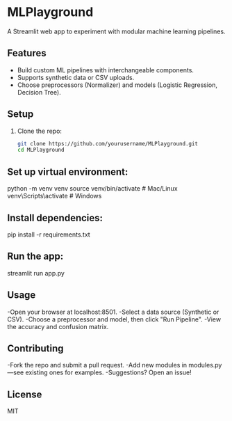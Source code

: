 # MLPlayground

A Streamlit web app to experiment with modular machine learning pipelines.

## Features
- Build custom ML pipelines with interchangeable components.
- Supports synthetic data or CSV uploads.
- Choose preprocessors (Normalizer) and models (Logistic Regression, Decision Tree).

## Setup
1. Clone the repo:
   ```bash
   git clone https://github.com/yourusername/MLPlayground.git
   cd MLPlayground

## Set up virtual environment:
python -m venv venv
source venv/bin/activate  # Mac/Linux
venv\Scripts\activate     # Windows

## Install dependencies:
pip install -r requirements.txt

## Run the app:
streamlit run app.py


## Usage
-Open your browser at localhost:8501.
-Select a data source (Synthetic or CSV).
-Choose a preprocessor and model, then click "Run Pipeline".
-View the accuracy and confusion matrix.

## Contributing
-Fork the repo and submit a pull request.
-Add new modules in modules.py—see existing ones for examples.
-Suggestions? Open an issue!

## License
MIT